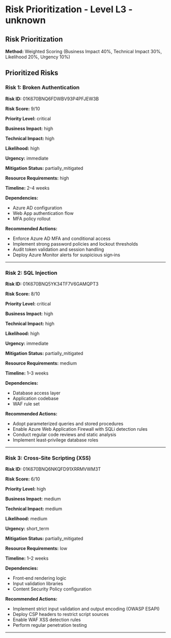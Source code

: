 # Risk Prioritization - Level L3 - unknown

## Risk Prioritization

**Method:** Weighted Scoring (Business Impact 40%, Technical Impact 30%, Likelihood 20%, Urgency 10%)

## Prioritized Risks

### Risk 1: Broken Authentication

**Risk ID:** 01K670BNQ6FDWBV93P4PFJEW3B

**Risk Score:** 9/10

**Priority Level:** critical

**Business Impact:** high

**Technical Impact:** high

**Likelihood:** high

**Urgency:** immediate

**Mitigation Status:** partially_mitigated

**Resource Requirements:** high

**Timeline:** 2–4 weeks

**Dependencies:**
- Azure AD configuration
- Web App authentication flow
- MFA policy rollout

**Recommended Actions:**
- Enforce Azure AD MFA and conditional access
- Implement strong password policies and lockout thresholds
- Audit token validation and session handling
- Deploy Azure Monitor alerts for suspicious sign‑ins

---

### Risk 2: SQL Injection

**Risk ID:** 01K670BNQ5YK34TF7V6GAMQPT3

**Risk Score:** 8/10

**Priority Level:** critical

**Business Impact:** high

**Technical Impact:** high

**Likelihood:** high

**Urgency:** immediate

**Mitigation Status:** partially_mitigated

**Resource Requirements:** medium

**Timeline:** 1–3 weeks

**Dependencies:**
- Database access layer
- Application codebase
- WAF rule set

**Recommended Actions:**
- Adopt parameterized queries and stored procedures
- Enable Azure Web Application Firewall with SQLi detection rules
- Conduct regular code reviews and static analysis
- Implement least‑privilege database roles

---

### Risk 3: Cross‑Site Scripting (XSS)

**Risk ID:** 01K670BNQ6NKQFD91XRRMVWM3T

**Risk Score:** 6/10

**Priority Level:** high

**Business Impact:** medium

**Technical Impact:** medium

**Likelihood:** medium

**Urgency:** short_term

**Mitigation Status:** partially_mitigated

**Resource Requirements:** low

**Timeline:** 1–2 weeks

**Dependencies:**
- Front‑end rendering logic
- Input validation libraries
- Content Security Policy configuration

**Recommended Actions:**
- Implement strict input validation and output encoding (OWASP ESAPI)
- Deploy CSP headers to restrict script sources
- Enable WAF XSS detection rules
- Perform regular penetration testing

---

